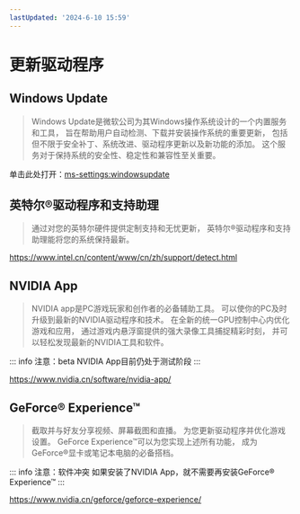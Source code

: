 ```yaml
---
lastUpdated: '2024-6-10 15:59'
---
```


# 更新驱动程序

## Windows Update

> Windows Update是微软公司为其Windows操作系统设计的一个内置服务和工具，
> 旨在帮助用户自动检测、下载并安装操作系统的重要更新，
> 包括但不限于安全补丁、系统改进、驱动程序更新以及新功能的添加。
> 这个服务对于保持系统的安全性、稳定性和兼容性至关重要。

单击此处打开：<ms-settings:windowsupdate>

## 英特尔®驱动程序和支持助理

> 通过对您的英特尔硬件提供定制支持和无忧更新，
> 英特尔®驱动程序和支持助理能将您的系统保持最新。

<https://www.intel.cn/content/www/cn/zh/support/detect.html>

## NVIDIA App

> NVIDIA app是PC游戏玩家和创作者的必备辅助工具。
> 可以使你的PC及时升级到最新的NVIDIA驱动程序和技术。
> 在全新的统一GPU控制中心内优化游戏和应用，
> 通过游戏内悬浮窗提供的强大录像工具捕捉精彩时刻，
> 并可以轻松发现最新的NVIDIA工具和软件。

::: info 注意：beta
NVIDIA App目前仍处于测试阶段
:::

<https://www.nvidia.cn/software/nvidia-app/>

## GeForce® Experience™

> 截取并与好友分享视频、屏幕截图和直播。
> 为您更新驱动程序并优化游戏设置。
> GeForce Experience™可以为您实现上述所有功能，
> 成为GeForce®显卡或笔记本电脑的必备搭档。

::: info 注意：软件冲突
如果安装了NVIDIA App，就不需要再安装GeForce® Experience™
:::

<https://www.nvidia.cn/geforce/geforce-experience/>